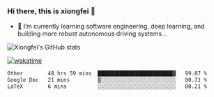 ### Hi there, this is xiongfei 👋


- 🌱 I’m currently learning software engineering, deep learning, and building more robust autonomous driving systems...

<!--
**X1on9f31/X1on9f31** is a ✨ _special_ ✨ repository because its `README.md` (this file) appears on your GitHub profile.
Here are some ideas to get you started:
-->

![Xiongfei's GitHub stats](https://github-readme-stats.vercel.app/api?username=X1on9f31)


[![wakatime](https://wakatime.com/badge/user/9e8d5516-d162-43e7-9563-87295d455a71.svg)](https://wakatime.com/@9e8d5516-d162-43e7-9563-87295d455a71)

<!--START_SECTION:waka-->

```txt
Other        48 hrs 59 mins  ████████████████████████▓   99.07 %
Google Doc   21 mins         ▒░░░░░░░░░░░░░░░░░░░░░░░░   00.71 %
LaTeX        6 mins          ░░░░░░░░░░░░░░░░░░░░░░░░░   00.21 %
```

<!--END_SECTION:waka-->

